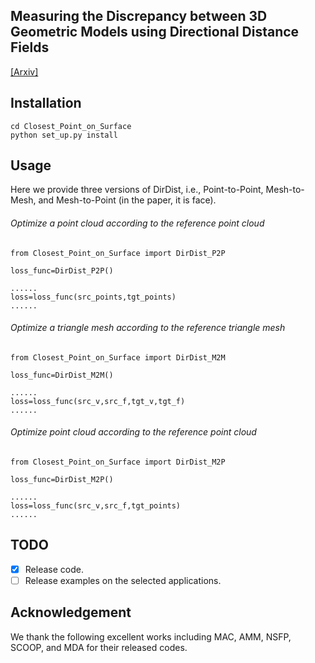 ## Measuring the Discrepancy between 3D Geometric Models using Directional Distance Fields

[[Arxiv]](https://arxiv.org/abs/2401.09736)

## Installation

```
cd Closest_Point_on_Surface
python set_up.py install
```

## Usage

Here we provide three versions of DirDist, i.e., Point-to-Point, Mesh-to-Mesh, and Mesh-to-Point (in the paper, it is face).

###### Optimize a point cloud according to the reference point cloud

```
from Closest_Point_on_Surface import DirDist_P2P

loss_func=DirDist_P2P()

......
loss=loss_func(src_points,tgt_points)
......
```

###### Optimize a triangle mesh according to the reference triangle mesh

```
from Closest_Point_on_Surface import DirDist_M2M

loss_func=DirDist_M2M()

......
loss=loss_func(src_v,src_f,tgt_v,tgt_f)
......
```

###### Optimize point cloud according to the reference point cloud

```
from Closest_Point_on_Surface import DirDist_M2P

loss_func=DirDist_M2P()

......
loss=loss_func(src_v,src_f,tgt_points)
......
```

## TODO

* [X] Release code.
* [ ] Release examples on the selected applications.

## Acknowledgement

We thank the following excellent works including MAC, AMM, NSFP, SCOOP, and MDA for their released codes.
